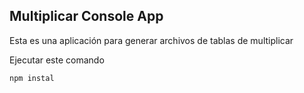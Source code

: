 

## Multiplicar Console App

Esta es una aplicación para generar archivos de tablas de multiplicar

Ejecutar este comando

````
npm instal

````